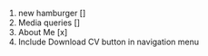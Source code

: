 1. new hamburger []
2. Media queries [] 
3. About Me [x]
4. Include Download CV button in navigation menu 